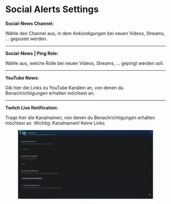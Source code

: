 # Social Alerts Settings

**Social-News Channel:**

Wähle den Channel aus, in dem Ankündigungen bei neuen Videos, Streams, ... gepostet werden.

***

**Social-News | Ping Role:**

Wähle aus, welche Rolle bei neuen Videos, Streams, ... gepingt werden soll.

***

**YouTube News:**

Gib hier die Links zu YouTube Kanälen an, von denen du Benachrichtigungen erhalten möchtest an.&#x20;

***

**Twitch Live Notification:**

Trage hier die Kanalnamen, von denen du Benachrichtigungen erhalten möchtest an. Wichtig: Kanalnamen! Keine Links

<figure><img src="../.gitbook/assets/powerbot_social.png" alt=""><figcaption></figcaption></figure>
